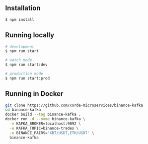 ## Installation

```bash
$ npm install
```

## Running locally

```bash
# development
$ npm run start

# watch mode
$ npm run start:dev

# production mode
$ npm run start:prod
```

## Running in Docker

```bash
git clone https://github.com/xorde-microservices/binance-kafka
cd binance-kafka
docker build --tag binance-kafka .
docker run -d --name binance-kafka \
  -e KAFKA_BROKER=localhost:9092 \
  -e KAFKA_TOPIC=binance-trades \
  -e BINANCE_PAIRS='XBT/USDT,ETH/USDT' \
  binance-kafka
```
